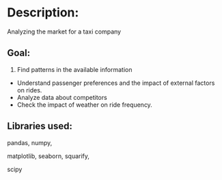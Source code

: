 # Description:
Analyzing the market for a taxi company

## Goal:
1. Find patterns in the available information
- Understand passenger preferences and the impact of external factors on rides.
- Analyze data about competitors
- Check the impact of weather on ride frequency.

## Libraries used:

pandas,
numpy,

matplotlib,
seaborn,
squarify,

scipy
